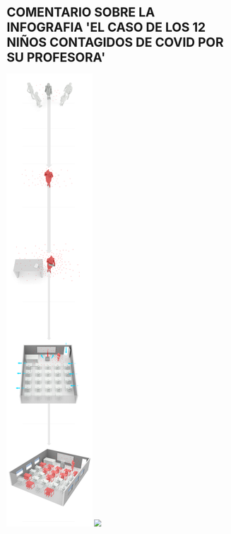 # COMENTARIO SOBRE LA INFOGRAFIA 'EL CASO DE LOS 12 NIÑOS CONTAGIDOS DE COVID POR SU PROFESORA'
<img src="img/contagio-escritorio.jpeg">
<img src="img/contagio-distancia">
